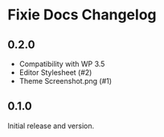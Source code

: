 # Fixie Docs Changelog

## 0.2.0
* Compatibility with WP 3.5
* Editor Stylesheet (#2)
* Theme Screenshot.png (#1)

## 0.1.0
Initial release and version.